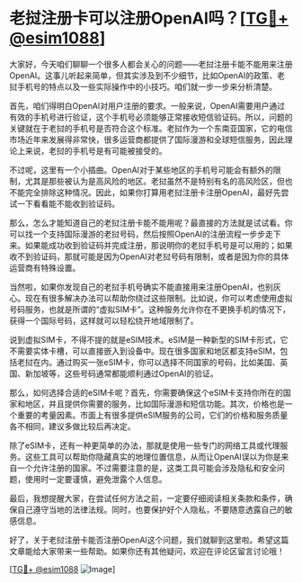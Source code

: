# 老挝注册卡可以注册OpenAI吗？[[TG💪+ @esim1088](https://t.me/s/esim1088)]

大家好，今天咱们聊聊一个很多人都会关心的问题——老挝注册卡能不能用来注册OpenAI。这事儿听起来简单，但其实涉及到不少细节，比如OpenAI的政策、老挝手机号的特点以及一些实际操作中的小技巧。咱们就一步一步来分析清楚。

首先，咱们得明白OpenAI对用户注册的要求。一般来说，OpenAI需要用户通过有效的手机号进行验证，这个手机号必须能够正常接收短信验证码。所以，问题的关键就在于老挝的手机号是否符合这个标准。老挝作为一个东南亚国家，它的电信市场近年来发展得非常快，很多运营商都提供了国际漫游和全球短信服务，因此理论上来说，老挝的手机号是有可能被接受的。

不过呢，这里有一个小插曲。OpenAI对于某些地区的手机号可能会有额外的限制，尤其是那些被认为是高风险的地区。老挝虽然不是特别有名的高风险区，但也不能完全排除这种情况。因此，如果你打算用老挝注册卡注册OpenAI，最好先尝试一下看看能不能收到验证码。

那么，怎么才能知道自己的老挝注册卡能不能用呢？最直接的方法就是试试看。你可以找一个支持国际漫游的老挝号码，然后按照OpenAI的注册流程一步步走下来。如果能成功收到验证码并完成注册，那说明你的老挝手机号是可以用的；如果收不到验证码，那就可能是因为OpenAI对老挝号码有限制，或者是因为你的具体运营商有特殊设置。

当然啦，如果你发现自己的老挝手机号确实不能直接用来注册OpenAI，也别灰心。现在有很多解决办法可以帮助你绕过这些限制。比如说，你可以考虑使用虚拟号码服务，也就是所谓的“虚拟SIM卡”。这种服务允许你在不更换手机的情况下，获得一个国际号码，这样就可以轻松绕开地域限制了。

说到虚拟SIM卡，不得不提的就是eSIM技术。eSIM是一种新型的SIM卡形式，它不需要实体卡槽，可以直接嵌入到设备中。现在很多国家和地区都支持eSIM，包括老挝在内。通过购买一张eSIM卡，你可以选择不同国家的号码，比如美国、英国、新加坡等，这些号码通常都能顺利通过OpenAI的验证。

那么，如何选择合适的eSIM卡呢？首先，你需要确保这个eSIM卡支持你所在的国家和地区，并且提供你需要的服务，比如国际漫游和短信功能。其次，价格也是一个重要的考量因素。市面上有很多提供eSIM服务的公司，它们的价格和服务质量各不相同，建议多做比较后再决定。

除了eSIM卡，还有一种更简单的办法，那就是使用一些专门的网络工具或代理服务。这些工具可以帮助你隐藏真实的地理位置信息，从而让OpenAI误以为你是来自一个允许注册的国家。不过需要注意的是，这类工具可能会涉及隐私和安全问题，使用时一定要谨慎，避免泄露个人信息。

最后，我想提醒大家，在尝试任何方法之前，一定要仔细阅读相关条款和条件，确保自己遵守当地的法律法规。同时，也要保护好个人隐私，不要随意透露自己的敏感信息。

好了，关于老挝注册卡能否注册OpenAI这个问题，我们就聊到这里啦。希望这篇文章能给大家带来一些帮助。如果你还有其他疑问，欢迎在评论区留言讨论哦！

[[TG💪+ @esim1088](https://t.me/s/esim1088) ![Image](https://i.postimg.cc/4NQfJmqS/Snipaste-2025-05-13-00-14-12.png)]